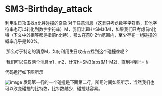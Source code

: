 # SM3-Birthday_attack
利用生日攻击找n比特碰撞的原像
​ 对于任意消息（这里只考虑数字字符串，其他字符串也可以转化到数字字符串）M，我们计算H=SM3(M)，如果我们只考虑前n比特（下文中的相等都是指前n比特），那么在前0-2^n范围内，至少存在一组碰撞的概率几乎是100%。

​ 那么对于特定的消息M，如何利用生日攻击去找到这个碰撞像呢？

​ 我们可以任取两个消息m1，m2，计算h=SM3(abs(M1-M2)，直到得到H= h


代码运行如下图所示



![image](https://user-images.githubusercontent.com/75195549/179918529-c44d32d9-4970-40cf-917b-a114df111016.png)
发现第一行的一个碰撞是下面第二行，所用时间如图所示，当然我们也可以改变碰撞的比特数，比特数越少，碰撞越容易。
